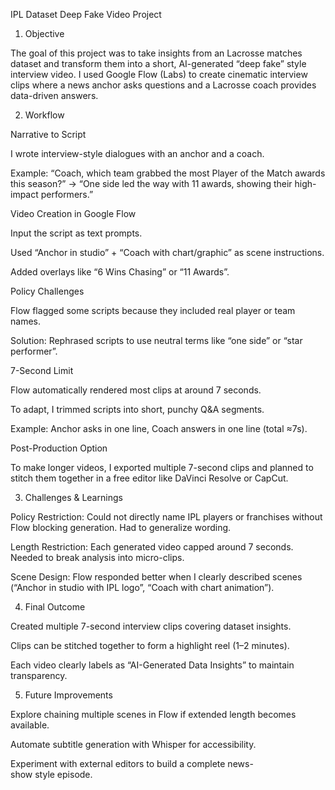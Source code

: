 IPL Dataset Deep Fake Video Project
1. Objective

The goal of this project was to take insights from an Lacrosse matches dataset and transform them into a short, AI-generated “deep fake” style interview video. I used Google Flow (Labs) to create cinematic interview clips where a news anchor asks questions and a Lacrosse coach provides data-driven answers.


2. Workflow

Narrative to Script

I wrote interview-style dialogues with an anchor and a coach.

Example: “Coach, which team grabbed the most Player of the Match awards this season?” → “One side led the way with 11 awards, showing their high-impact performers.”

Video Creation in Google Flow

Input the script as text prompts.

Used “Anchor in studio” + “Coach with chart/graphic” as scene instructions.

Added overlays like “6 Wins Chasing” or “11 Awards”.

Policy Challenges

Flow flagged some scripts because they included real player or team names.

Solution: Rephrased scripts to use neutral terms like “one side” or “star performer”.

7-Second Limit

Flow automatically rendered most clips at around 7 seconds.

To adapt, I trimmed scripts into short, punchy Q&A segments.

Example: Anchor asks in one line, Coach answers in one line (total ≈7s).

Post-Production Option

To make longer videos, I exported multiple 7-second clips and planned to stitch them together in a free editor like DaVinci Resolve or CapCut.

3. Challenges & Learnings

Policy Restriction: Could not directly name IPL players or franchises without Flow blocking generation. Had to generalize wording.

Length Restriction: Each generated video capped around 7 seconds. Needed to break analysis into micro-clips.

Scene Design: Flow responded better when I clearly described scenes (“Anchor in studio with IPL logo”, “Coach with chart animation”).

4. Final Outcome

Created multiple 7-second interview clips covering dataset insights.

Clips can be stitched together to form a highlight reel (1–2 minutes).

Each video clearly labels as “AI-Generated Data Insights” to maintain transparency.

5. Future Improvements

Explore chaining multiple scenes in Flow if extended length becomes available.

Automate subtitle generation with Whisper for accessibility.

Experiment with external editors to build a complete news-show style episode.
